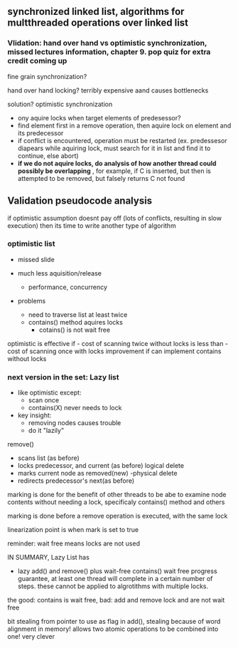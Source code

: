 ## synchronized linked list, algorithms for multthreaded operations over linked list

### Vlidation: hand over hand vs optimistic synchronization, missed lectures information, chapter 9. pop quiz for extra credit coming up

fine grain synchronization?

hand over hand locking? terribly expensive aand causes bottlenecks

solution? optimistic synchronization
- ony aquire locks when target elements of predesessor?
- find element first in a remove operation, then aquire lock on element and its predecessor 
- if conflict is encountered, operation must be restarted (ex. predessesor diapears while aquiring lock, must search for it in list and find it to continue, else abort)
- **if we do not aquire locks, do analysis of how another thread could possibly be overlapping** , for example, if C is inserted, but then is attempted to be removed, but falsely returns C not found 

## Validation pseudocode analysis
if optimistic assumption doesnt pay off (lots of conflicts, resulting in slow execution) then its time to write another type of algorithm 

### optimistic list
- missed slide

- much less aquisition/release
	- performance, concurrency
- problems
	- need to traverse list at least twice 
	- contains() method aquires locks
		- cotains() is not wait free

optimistic is effective if
	- cost of scanning twice without locks is less than 
    - cost of scanning once with locks
improvement if can implement contains without locks


### next version in the set: Lazy list
- like optimistic except:
	- scan once
	- contains(X) never needs to lock
- key insight:
	- removing nodes causes trouble
	- do it "lazily"

remove()
- scans list (as before)
- locks predecessor, and current (as before)
logical delete
- marks current node as removed(new)
-physical delete
- redirects predecessor's next(as before)

marking is done for the benefit of other threads to be abe to examine node contents without needing a lock, specificaly contains() method and others

marking is done before a remove operation is executed, with the same lock

linearization point is when mark is set to true

reminder: wait free means locks are not used

IN SUMMARY, Lazy List has
- lazy add() and remove() plus wait-free contains()
wait free progress guarantee, at least one thread will complete in a certain number of steps. these cannot be applied to algrotithms with multiple locks. 

the good: contains is wait free, bad: add and remove lock and are not wait free

bit stealing from pointer to use as flag in add(), stealing because of word alignment in memory! allows two atomic operations to be combined into one! very clever
